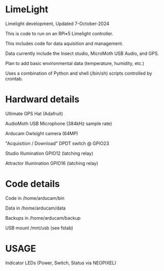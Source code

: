 # LimeLight
Limelight development, Updated 7-October-2024

This is code to run on an RPi•5 Limelight controller. 

This includes code for data aquisition and management.

Data currently include the Insect studio, MicroMoth USB Audio, and GPS.

Plan to add basic environmental data (temperature, humidity, etc.)


Uses a combination of Python and shell (/bin/sh) scripts controlled by crontab.

# Hardward details

Ultimate GPS Hat (Adafruit)

AudioMoth USB Microphone (384kHz sample rate)

Arducam Owlsight camera (64MP)

"Acquisition / Download" DPDT switch @ GPIO23

Studio Illumination GPIO12 (latching relay)

Attractor Illumination GPIO16 (latching relay)

# Code details

Code in /home/arducam/bin

Data in /home/arducam/data

Backups in /home/arducam/backup

USB mount /mnt/usb (see fstab)


# USAGE

Indicator LEDs (Power, Switch, Status via NEOPIXEL)

